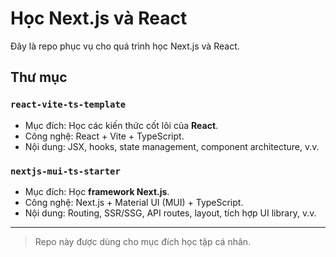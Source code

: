 # Học Next.js và React

Đây là repo phục vụ cho quá trình học Next.js và React.

## Thư mục

### `react-vite-ts-template`
- Mục đích: Học các kiến thức cốt lõi của **React**.
- Công nghệ: React + Vite + TypeScript.
- Nội dung: JSX, hooks, state management, component architecture, v.v.

### `nextjs-mui-ts-starter`
- Mục đích: Học **framework Next.js**.
- Công nghệ: Next.js + Material UI (MUI) + TypeScript.
- Nội dung: Routing, SSR/SSG, API routes, layout, tích hợp UI library, v.v.

---

> Repo này được dùng cho mục đích học tập cá nhân.
